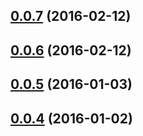 <a name="0.0.7"></a>
## [0.0.7](https://github.com/cdellinger/entryway-documentdb/compare/0.0.6...v0.0.7) (2016-02-12)




<a name="0.0.6"></a>
## [0.0.6](https://github.com/cdellinger/entryway-documentdb/compare/0.0.5...v0.0.6) (2016-02-12)




<a name="0.0.5"></a>
## [0.0.5](https://github.com/cdellinger/entryway-documentdb/compare/0.0.4...v0.0.5) (2016-01-03)




<a name="0.0.4"></a>
## [0.0.4](https://github.com/cdellinger/entryway-documentdb/compare/0.0.3...v0.0.4) (2016-01-02)




